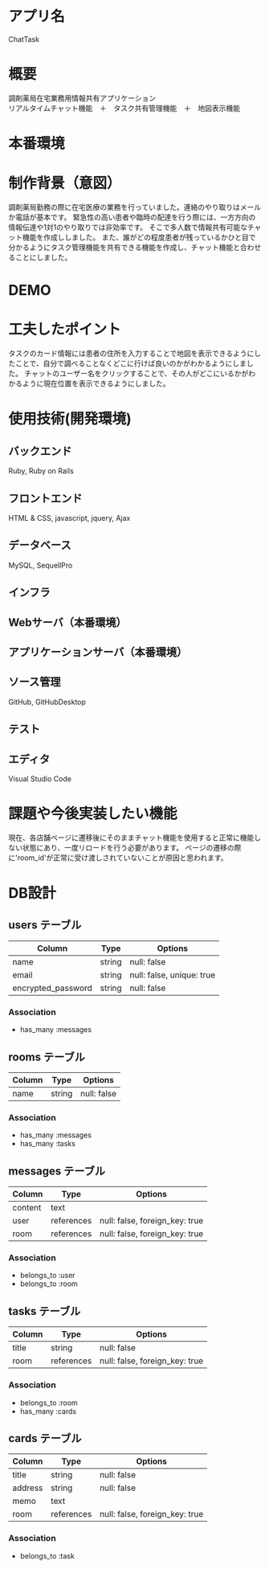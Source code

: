# アプリ名
ChatTask
# 概要
調剤薬局在宅業務用情報共有アプリケーション<br />
リアルタイムチャット機能　＋　タスク共有管理機能　＋　地図表示機能
# 本番環境
# 制作背景（意図）
調剤薬局勤務の際に在宅医療の業務を行っていました。連絡のやり取りはメールか電話が基本です。
緊急性の高い患者や臨時の配達を行う際には、一方方向の情報伝達や1対1のやり取りでは非効率です。
そこで多人数で情報共有可能なチャット機能を作成ししました。
また、誰がどの程度患者が残っているかひと目で分かるようにタスク管理機能を共有できる機能を作成し、チャット機能と合わせることにしました。
# DEMO

# 工夫したポイント
タスクのカード情報には患者の住所を入力することで地図を表示できるようにしたことで、自分で調べることなくどこに行けば良いのかがわかるようにしました。
チャットのユーザー名をクリックすることで、その人がどこにいるかがわかるように現在位置を表示できるようにしました。
# 使用技術(開発環境)

## バックエンド

Ruby, Ruby on Rails

## フロントエンド

HTML & CSS, javascript, jquery, Ajax

## データベース

MySQL, SequellPro

## インフラ
## Webサーバ（本番環境）
## アプリケーションサーバ（本番環境）
## ソース管理

GitHub, GitHubDesktop

## テスト
## エディタ

Visual Studio Code

# 課題や今後実装したい機能
現在、各店舗ページに遷移後にそのままチャット機能を使用すると正常に機能しない状態にあり、一度リロードを行う必要があります。
ページの遷移の際に'room_id'が正常に受け渡しされていないことが原因と思われます。

# DB設計

## users テーブル

| Column             | Type   | Options                   |
| ------------------ | ------ | ------------------------- |
| name               | string | null: false               |
| email              | string | null: false, unique: true |
| encrypted_password | string | null: false               |

### Association

- has_many :messages

## rooms テーブル

| Column              | Type       | Options                        |
| ------------------- | ---------- | ------------------------------ |
| name                | string     | null: false                    |

### Association

- has_many :messages
- has_many :tasks

## messages テーブル

| Column  | Type       | Options                        |
| ------- | ---------- | ------------------------------ |
| content | text       |                                |
| user    | references | null: false, foreign_key: true |
| room    | references | null: false, foreign_key: true |

### Association

- belongs_to :user
- belongs_to :room

## tasks テーブル

| Column | Type       | Options                        |
| ------ | ---------- | ------------------------------ |
| title  | string     | null: false                    |
| room   | references | null: false, foreign_key: true |

### Association

- belongs_to :room
- has_many :cards

## cards テーブル

| Column  | Type       | Options                        |
| ------- | ---------- | ------------------------------ |
| title   | string     | null: false                    |
| address | string     | null: false                    |
| memo    | text       |                                |
| room    | references | null: false, foreign_key: true |

### Association

- belongs_to :task
